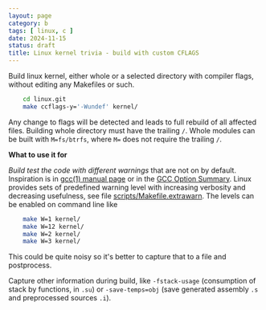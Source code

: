 ```yaml
---
layout: page
category: b
tags: [ linux, c ]
date: 2024-11-15
status: draft
title: Linux kernel trivia - build with custom CFLAGS
---
```


Build linux kernel, either whole or a selected directory with compiler flags,
without editing any Makefiles or such.

```sh
    cd linux.git
    make ccflags-y='-Wundef' kernel/
```

Any change to flags will be detected and leads to full rebuild of all affected files.
Building whole directory must have the trailing `/`. Whole modules can be built
with `M=fs/btrfs`, where `M=` does not require the trailing `/`.

**What to use it for**

*Build test the code with different warnings* that are not on by default.
Inspiration is in [gcc(1) manual page](https://www.man7.org/linux/man-pages/man1/gcc.1.html)
or in the
[GCC Option Summary](https://gcc.gnu.org/onlinedocs/gcc/Option-Summary.html). 
Linux provides sets of predefined warning level with increasing verbosity and
decreasing usefulness, see file [scripts/Makefile.extrawarn](https://elixir.bootlin.com/linux/latest/source/scripts/Makefile.extrawarn).
The levels can be enabled on command line like

```sh
    make W=1 kernel/
    make W=12 kernel/
    make W=2 kernel/
    make W=3 kernel/
```

This could be quite noisy so it's better to capture that to a file and postprocess.

Capture other information during build, like `-fstack-usage` (consumption of
stack by functions, in `.su`) or `-save-temps=obj` (save generated assembly `.s` and
preprocessed sources `.i`).
